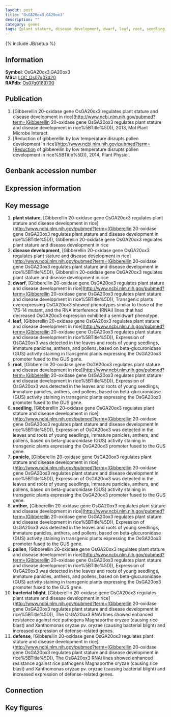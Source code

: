 ```yaml
---
layout: post
title: "OsGA20ox3,GA20ox3"
description: ""
category: genes
tags: [plant stature, disease development, dwarf, leaf, root, seedling, panicle, anther, pollen, bacterial blight, defense, Gene]
---
```

{% include JB/setup %}

## Information
__Symbol__: OsGA20ox3,GA20ox3  
__MSU__: [LOC_Os07g07420](http://rice.plantbiology.msu.edu/cgi-bin/ORF_infopage.cgi?orf=LOC_Os07g07420)  
__RAPdb__: [Os07g0169700](http://rapdb.dna.affrc.go.jp/viewer/gbrowse_details/irgsp1?name=Os07g0169700)  

## Publication
1. [Gibberellin 20-oxidase gene OsGA20ox3 regulates plant stature and disease development in rice](http://www.ncbi.nlm.nih.gov/pubmed?term=(Gibberellin 20-oxidase gene OsGA20ox3 regulates plant stature and disease development in rice%5BTitle%5D)), 2013, Mol Plant Microbe Interact.
2. [Reduction of gibberellin by low temperature disrupts pollen development in rice](http://www.ncbi.nlm.nih.gov/pubmed?term=(Reduction of gibberellin by low temperature disrupts pollen development in rice%5BTitle%5D)), 2014, Plant Physiol.

## Genbank accession number

## Expression information

## Key message
1. __plant stature__, [Gibberellin 20-oxidase gene OsGA20ox3 regulates plant stature and disease development in rice](http://www.ncbi.nlm.nih.gov/pubmed?term=(Gibberellin 20-oxidase gene OsGA20ox3 regulates plant stature and disease development in rice%5BTitle%5D)), Gibberellin 20-oxidase gene OsGA20ox3 regulates plant stature and disease development in rice
2. __disease development__, [Gibberellin 20-oxidase gene OsGA20ox3 regulates plant stature and disease development in rice](http://www.ncbi.nlm.nih.gov/pubmed?term=(Gibberellin 20-oxidase gene OsGA20ox3 regulates plant stature and disease development in rice%5BTitle%5D)), Gibberellin 20-oxidase gene OsGA20ox3 regulates plant stature and disease development in rice
3. __dwarf__, [Gibberellin 20-oxidase gene OsGA20ox3 regulates plant stature and disease development in rice](http://www.ncbi.nlm.nih.gov/pubmed?term=(Gibberellin 20-oxidase gene OsGA20ox3 regulates plant stature and disease development in rice%5BTitle%5D)), Transgenic plants overexpressing OsGA20ox3 showed phenotypes similar to those of the 17S-14 mutant, and the RNA interference (RNAi) lines that had decreased OsGA20ox3 expression exhibited a semidwarf phenotype.
4. __leaf__, [Gibberellin 20-oxidase gene OsGA20ox3 regulates plant stature and disease development in rice](http://www.ncbi.nlm.nih.gov/pubmed?term=(Gibberellin 20-oxidase gene OsGA20ox3 regulates plant stature and disease development in rice%5BTitle%5D)), Expression of OsGA20ox3 was detected in the leaves and roots of young seedlings, immature panicles, anthers, and pollens, based on beta-glucuronidase (GUS) activity staining in transgenic plants expressing the OsGA20ox3 promoter fused to the GUS gene.
5. __root__, [Gibberellin 20-oxidase gene OsGA20ox3 regulates plant stature and disease development in rice](http://www.ncbi.nlm.nih.gov/pubmed?term=(Gibberellin 20-oxidase gene OsGA20ox3 regulates plant stature and disease development in rice%5BTitle%5D)), Expression of OsGA20ox3 was detected in the leaves and roots of young seedlings, immature panicles, anthers, and pollens, based on beta-glucuronidase (GUS) activity staining in transgenic plants expressing the OsGA20ox3 promoter fused to the GUS gene.
6. __seedling__, [Gibberellin 20-oxidase gene OsGA20ox3 regulates plant stature and disease development in rice](http://www.ncbi.nlm.nih.gov/pubmed?term=(Gibberellin 20-oxidase gene OsGA20ox3 regulates plant stature and disease development in rice%5BTitle%5D)), Expression of OsGA20ox3 was detected in the leaves and roots of young seedlings, immature panicles, anthers, and pollens, based on beta-glucuronidase (GUS) activity staining in transgenic plants expressing the OsGA20ox3 promoter fused to the GUS gene.
7. __panicle__, [Gibberellin 20-oxidase gene OsGA20ox3 regulates plant stature and disease development in rice](http://www.ncbi.nlm.nih.gov/pubmed?term=(Gibberellin 20-oxidase gene OsGA20ox3 regulates plant stature and disease development in rice%5BTitle%5D)), Expression of OsGA20ox3 was detected in the leaves and roots of young seedlings, immature panicles, anthers, and pollens, based on beta-glucuronidase (GUS) activity staining in transgenic plants expressing the OsGA20ox3 promoter fused to the GUS gene.
8. __anther__, [Gibberellin 20-oxidase gene OsGA20ox3 regulates plant stature and disease development in rice](http://www.ncbi.nlm.nih.gov/pubmed?term=(Gibberellin 20-oxidase gene OsGA20ox3 regulates plant stature and disease development in rice%5BTitle%5D)), Expression of OsGA20ox3 was detected in the leaves and roots of young seedlings, immature panicles, anthers, and pollens, based on beta-glucuronidase (GUS) activity staining in transgenic plants expressing the OsGA20ox3 promoter fused to the GUS gene.
9. __pollen__, [Gibberellin 20-oxidase gene OsGA20ox3 regulates plant stature and disease development in rice](http://www.ncbi.nlm.nih.gov/pubmed?term=(Gibberellin 20-oxidase gene OsGA20ox3 regulates plant stature and disease development in rice%5BTitle%5D)), Expression of OsGA20ox3 was detected in the leaves and roots of young seedlings, immature panicles, anthers, and pollens, based on beta-glucuronidase (GUS) activity staining in transgenic plants expressing the OsGA20ox3 promoter fused to the GUS gene.
10. __bacterial blight__, [Gibberellin 20-oxidase gene OsGA20ox3 regulates plant stature and disease development in rice](http://www.ncbi.nlm.nih.gov/pubmed?term=(Gibberellin 20-oxidase gene OsGA20ox3 regulates plant stature and disease development in rice%5BTitle%5D)), The OsGA20ox3 RNAi lines showed enhanced resistance against rice pathogens Magnaporthe oryzae (causing rice blast) and Xanthomonas oryzae pv. oryzae (causing bacterial blight) and increased expression of defense-related genes.
11. __defense__, [Gibberellin 20-oxidase gene OsGA20ox3 regulates plant stature and disease development in rice](http://www.ncbi.nlm.nih.gov/pubmed?term=(Gibberellin 20-oxidase gene OsGA20ox3 regulates plant stature and disease development in rice%5BTitle%5D)), The OsGA20ox3 RNAi lines showed enhanced resistance against rice pathogens Magnaporthe oryzae (causing rice blast) and Xanthomonas oryzae pv. oryzae (causing bacterial blight) and increased expression of defense-related genes.

## Connection

## Key figures


